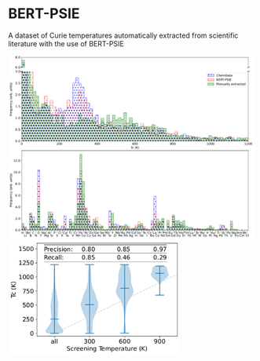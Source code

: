 # BERT-PSIE
A dataset of Curie temperatures automatically extracted from scientific literature with the use of BERT-PSIE

<img src="./images/hist_comparison.png" width=500 >
<img src="./images/screening.png" width=350 >
